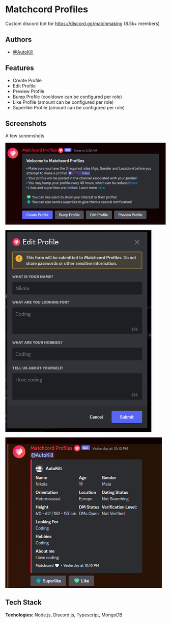 # Matchcord Profiles

Custom discord bot for https://discord.gg/matchmaking (8.5k+ members)

## Authors

- [@AutoKill](https://www.github.com/autokill)

## Features

- Create Profile
- Edit Profile
- Preview Profile
- Bump Profile (cooldown can be configured per role)
- Like Profile (amount can be configured per role)
- Superlike Profile (amount can be configured per role)

## Screenshots

A few screenshots

![App Screenshot](/assets/profile_panel.png)

![App Screenshot](/assets/profile_edit.png)

![App Screenshot](/assets/profile_bumped.png)

## Tech Stack

**Techologies:** Node.js, Discord.js, Typescript, MongoDB
